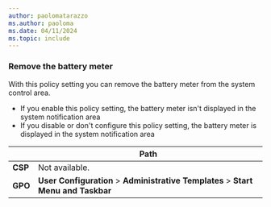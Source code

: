```yaml
---
author: paolomatarazzo
ms.author: paoloma
ms.date: 04/11/2024
ms.topic: include
---
```


### Remove the battery meter

With this policy setting you can remove the battery meter from the system control area.

- If you enable this policy setting, the battery meter isn't displayed in the system notification area
- If you disable or don't configure this policy setting, the battery meter is displayed in the system notification area

|  | Path |
|--|--|
| **CSP** | Not available. |
| **GPO** | **User Configuration** > **Administrative Templates** > **Start Menu and Taskbar** |
